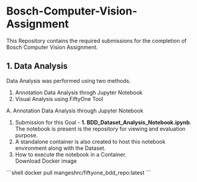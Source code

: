 # Bosch-Computer-Vision-Assignment
This Repository contains the required submissions for the completion of Bosch Computer Vision Assignment.

## 1. Data Analysis
  Data Analysis was performed using two methods.
  <ol>
    <li> Annotation Data Analysis throgh Jupyter Notebook </li>
    <li> Visual Analysis using FiftyOne Tool </li>
  </ol>
A. Annotation Data Analysis through Jupyter Notebook
<ol>
  <li>Submission for this Goal  -  <b>1. BDD_Dataset_Analysis_Notebook.ipynb</b>. The notebook is present is the repository for viewing and evaluation purpose.</li>
  <li>A standalone container is also created to host this notebook environment along with the Dataset.</li>
  <li>How to execute the notebook in a Container.</li>
    Download Docker image</li>
</ol>
```shell
docker pull mangeshrc/fiftyone_bdd_repo:latest
```
